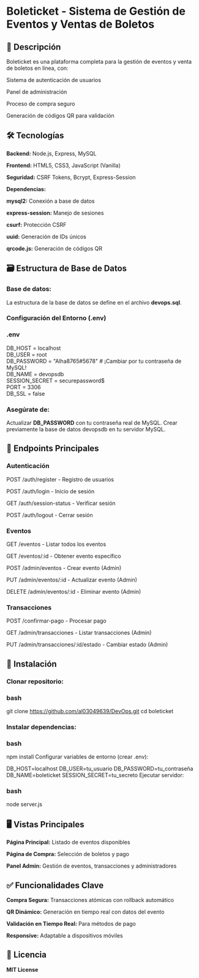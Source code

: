 # **Boleticket** - Sistema de Gestión de Eventos y Ventas de Boletos
## 📝 Descripción
Boleticket es una plataforma completa para la gestión de eventos y venta de boletos en línea, con:

Sistema de autenticación de usuarios

Panel de administración

Proceso de compra seguro

Generación de códigos QR para validación

## **🛠️ Tecnologías**
**Backend:** Node.js, Express, MySQL

**Frontend:** HTML5, CSS3, JavaScript (Vanilla)

**Seguridad:** CSRF Tokens, Bcrypt, Express-Session

**Dependencias:**

**mysql2:** Conexión a base de datos

**express-session:** Manejo de sesiones

**csurf:** Protección CSRF

**uuid:** Generación de IDs únicos

**qrcode.js:** Generación de códigos QR

## **🗃️ Estructura de Base de Datos**

### **Base de datos:**
La estructura de la base de datos se define en el archivo **devops.sql**.

### **Configuración del Entorno (.env)**
### **.env**

DB_HOST = localhost  
DB_USER = root  
DB_PASSWORD = "Alha8765#5678"  # ¡Cambiar por tu contraseña de MySQL!  
DB_NAME = devopsdb  
SESSION_SECRET = securepassword$  
PORT = 3306  
DB_SSL = false  

### **Asegúrate de:**
Actualizar **DB_PASSWORD** con tu contraseña real de MySQL.
Crear previamente la base de datos devopsdb en tu servidor MySQL.

## **🔄 Endpoints Principales**
### **Autenticación**
POST /auth/register - Registro de usuarios

POST /auth/login - Inicio de sesión

GET /auth/session-status - Verificar sesión

POST /auth/logout - Cerrar sesión

### **Eventos**
GET /eventos - Listar todos los eventos

GET /eventos/:id - Obtener evento específico

POST /admin/eventos - Crear evento (Admin)

PUT /admin/eventos/:id - Actualizar evento (Admin)

DELETE /admin/eventos/:id - Eliminar evento (Admin)

### **Transacciones**
POST /confirmar-pago - Procesar pago

GET /admin/transacciones - Listar transacciones (Admin)

PUT /admin/transacciones/:id/estado - Cambiar estado (Admin)

## **🚀 Instalación**
### **Clonar repositorio:**

### **bash**
git clone https://github.com/al03049639/DevOps.git
cd boleticket
### **Instalar dependencias:**

### **bash**
npm install
Configurar variables de entorno (crear .env):

DB_HOST=localhost
DB_USER=tu_usuario
DB_PASSWORD=tu_contraseña
DB_NAME=boleticket
SESSION_SECRET=tu_secreto
Ejecutar servidor:

### **bash**
node server.js

## **🖥️ Vistas Principales**
**Página Principal:** Listado de eventos disponibles

**Página de Compra:** Selección de boletos y pago

**Panel Admin:** Gestión de eventos, transacciones y administradores

## ✅ **Funcionalidades Clave**
**Compra Segura:** Transacciones atómicas con rollback automático

**QR Dinámico:** Generación en tiempo real con datos del evento

**Validación en Tiempo Real:** Para métodos de pago

**Responsive:** Adaptable a dispositivos móviles

## **📄 Licencia**
**MIT License**
